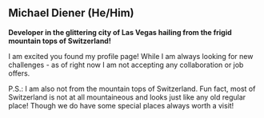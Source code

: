 ## Michael Diener (He/Him)

**Developer in the glittering city of Las Vegas hailing from the frigid mountain tops of Switzerland!**

I am excited you found my profile page! While I am always looking for new challenges - as of right now I am not accepting any collaboration or job offers.

P.S.: I am also not from the mountain tops of Switzerland. Fun fact, most of Switzerland is not at all mountaineous and looks just like any old regular place! Though we do have some special places always worth a visit!

<!--
**mdiener/mdiener** is a ✨ _special_ ✨ repository because its `README.md` (this file) appears on your GitHub profile.

Here are some ideas to get you started:

- 🔭 I’m currently working on ...
- 🌱 I’m currently learning ...
- 👯 I’m looking to collaborate on ...
- 🤔 I’m looking for help with ...
- 💬 Ask me about ...
- 📫 How to reach me: ...
- 😄 Pronouns: ...
- ⚡ Fun fact: ...
-->
